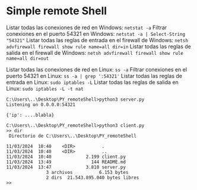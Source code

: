 # Simple remote Shell

Listar todas las conexiones de red en Windows:
`netstat -a`
Filtrar conexiones en el puerto 54321 en Windows:
`netstat -a | Select-String "54321"`
Listar todas las reglas de entrada en el firewall de Windows:
`netsh advfirewall firewall show rule name=all dir=in`
Listar todas las reglas de salida en el firewall de Windows:
`netsh advfirewall firewall show rule name=all dir=out`


Listar todas las conexiones de red en Linux:
`ss -a`
Filtrar conexiones en el puerto 54321 en Linux:
`ss -a | grep ':54321'`
Listar todas las reglas de entrada en Linux:
`sudo iptables -L`
Listar todas las reglas de salida en Linux:
`sudo iptables -L -t nat`



```
C:\Users\..\Desktop\PY_remoteShell>python3 server.py
Listening on 0.0.0.0:54321

{'ip': ....blabla}
```

```
C:\Users\..\Desktop\PY_remoteShell>python3 client.py
>> dir
 Directorio de C:\Users\..\Desktop\PY_remoteShell

11/03/2024  10:40    <DIR>          .
11/03/2024  10:40    <DIR>          ..
11/03/2024  10:40             2.199 client.py
11/03/2024  13:49               144 README.md
11/03/2024  13:47             3.810 server.py
               3 archivos          6.153 bytes
               2 dirs  21.543.895.040 bytes libres
>>
```
